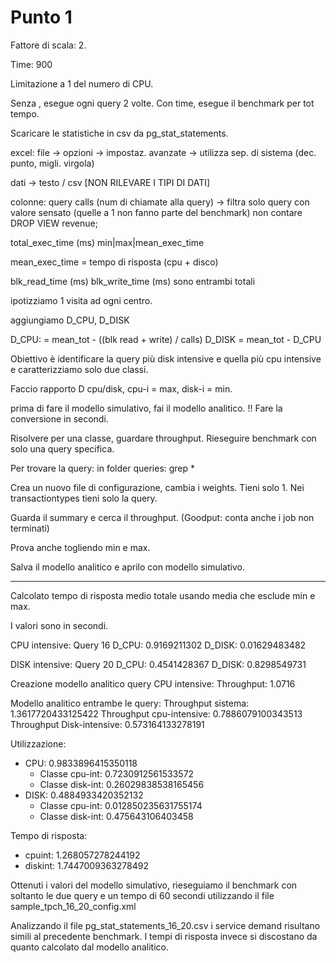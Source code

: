 # Punto 1

Fattore di scala: 2.

Time: 900

Limitazione a 1 del numero di CPU.

Senza <time>, esegue ogni query 2 volte. Con time, esegue il benchmark per tot tempo.

Scaricare le statistiche in csv da pg_stat_statements.

excel:
file -> opzioni -> impostaz. avanzate -> utilizza sep. di sistema (dec. punto, migli. virgola)

dati -> testo / csv [NON RILEVARE I TIPI DI DATI]

colonne:
query
calls (num di chiamate alla query)
    -> filtra solo query con valore sensato (quelle a 1 non fanno parte del benchmark)
    non contare DROP VIEW revenue;

total_exec_time (ms)
min|max|mean_exec_time

mean_exec_time = tempo di risposta (cpu + disco)

blk_read_time (ms)
blk_write_time (ms)
sono entrambi totali

ipotizziamo 1 visita ad ogni centro.

aggiungiamo D_CPU, D_DISK

D_CPU: = mean_tot - ((blk read + write) / calls)
D_DISK = mean_tot - D_CPU

Obiettivo è identificare la query più disk intensive e quella più cpu intensive e caratterizziamo solo due classi.

Faccio rapporto D cpu/disk, cpu-i = max, disk-i = min.

prima di fare il modello simulativo, fai il modello analitico.
!! Fare la conversione in secondi. 

Risolvere per una classe, guardare throughput.
Rieseguire benchmark con solo una query specifica.

Per trovare la query: in folder queries: grep <qualcosa> *

Crea un nuovo file di configurazione, cambia i weights. Tieni solo 1. Nei transactiontypes tieni solo la query.

Guarda il summary e cerca il throughput. (Goodput: conta anche i job non terminati)

Prova anche togliendo min e max. 

Salva il modello analitico e aprilo con modello simulativo.

----

Calcolato tempo di risposta medio totale usando media che esclude min e max.

I valori sono in secondi.

CPU intensive: Query 16
D_CPU: 0.9169211302	
D_DISK: 0.01629483482

DISK intensive: Query 20
D_CPU: 0.4541428367
D_DISK: 0.8298549731

Creazione modello analitico query CPU intensive:
Throughput: 1.0716

Modello analitico entrambe le query:
Throughput sistema: 1.3617720433125422
Throughput cpu-intensive: 0.7886079100343513
Throughput Disk-intensive: 0.573164133278191

Utilizzazione:
- CPU: 0.9833896415350118
    - Classe cpu-int: 0.7230912561533572
    - Classe disk-int: 0.26029838538165456
- DISK: 0.4884933420352132
    - Classe cpu-int: 0.012850235631755174
    - Classe disk-int: 0.475643106403458

Tempo di risposta:
- cpuint: 1.268057278244192
- diskint: 1.7447009363278492

Ottenuti i valori del modello simulativo, rieseguiamo il benchmark con soltanto le due query e un tempo di 60 secondi utilizzando il file sample_tpch_16_20_config.xml

Analizzando il file pg_stat_statements_16_20.csv i service demand risultano simili al precedente benchmark. I tempi di risposta invece si discostano da quanto calcolato dal modello analitico.